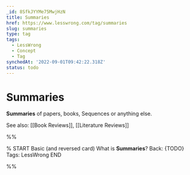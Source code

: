 ```yaml
---
_id: 8SfkJYYMe75MwjHzN
title: Summaries
href: https://www.lesswrong.com/tag/summaries
slug: summaries
type: tag
tags:
  - LessWrong
  - Concept
  - Tag
synchedAt: '2022-09-01T09:42:22.318Z'
status: todo
---
```


# Summaries

**Summaries** of papers, books, Sequences or anything else.

See also: [[Book Reviews]], [[Literature Reviews]]


%%

% START
Basic (and reversed card)
What is **Summaries**?
Back: {TODO}
Tags: LessWrong
END

%%
	
